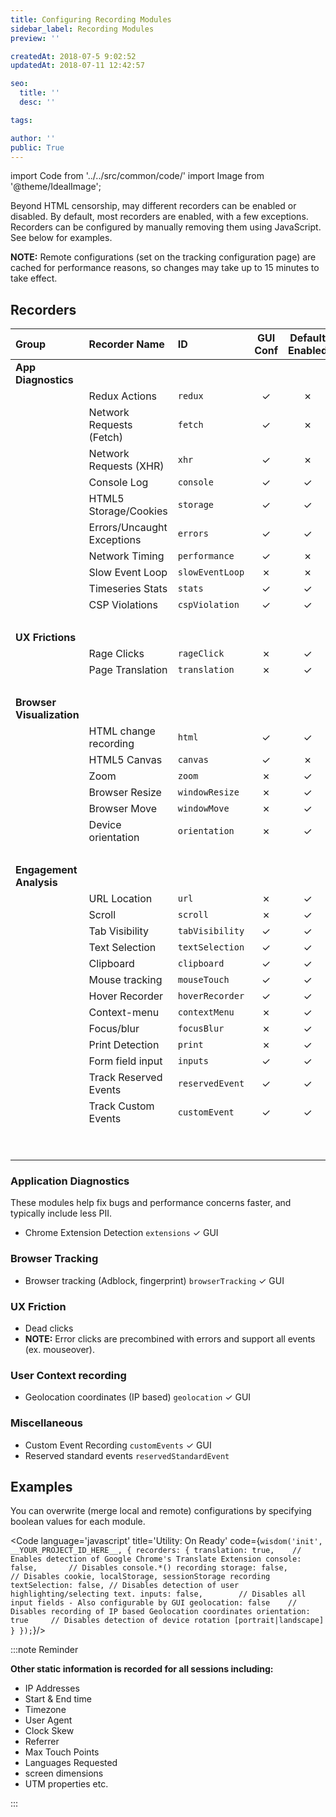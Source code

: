 ```yaml
---
title: Configuring Recording Modules
sidebar_label: Recording Modules
preview: ''

createdAt: 2018-07-5 9:02:52
updatedAt: 2018-07-11 12:42:57

seo:
  title: ''
  desc: ''

tags:

author: ''
public: True
---
```

import Code from '../../src/common/code/'
import Image from '@theme/IdealImage';


Beyond HTML censorship, may different recorders can be enabled or disabled. By default, most recorders are enabled, with a few exceptions. Recorders can be configured by manually removing them using JavaScript. See below for examples.

<div class='spacer32'></div>

**NOTE:** Remote configurations (set on the tracking configuration page) are cached for performance reasons, so changes may take up to 15 minutes to take effect.



## Recorders



|Group                    | Recorder Name            | ID            | GUI Conf | Default Enabled| Description                     |
|:------------------------|:-------------------------|:--------------|:---:|:---:| -----------------------------------------------:|
|**App Diagnostics**      |                          |               |     |    |                                          &nbsp;|
|                         |  Redux Actions           | `redux`       | ✓  | ✗  |                                          &nbsp;|
|                         | Network Requests (Fetch) | `fetch`       | ✓  | ✗  |                                          &nbsp;|
|                         | Network Requests (XHR)   | `xhr`         | ✓  | ✗  |                                          &nbsp;|
|                         |  Console Log             | `console`     | ✓  | ✓  |                                          &nbsp;|
|                         | HTML5 Storage/Cookies    | `storage`     | ✓  | ✓  |                                          &nbsp;|
|                         |Errors/Uncaught Exceptions| `errors`      | ✓  | ✓  |                                          &nbsp;|
|                         |Network Timing            |`performance`  | ✓  | ✗  |                                          &nbsp;|
|                         | Slow Event Loop          |`slowEventLoop`| ✗  | ✗  |                                          &nbsp;|
|                         | Timeseries Stats         | `stats`       | ✓  |  ✓ |                                          &nbsp;|
|                         | CSP Violations           | `cspViolation`| ✓  |  ✓ |                                          &nbsp;|
|                         |                          |               |     |    |                                          &nbsp;|
|**UX Frictions**         |                          |               |     |    |                                          &nbsp;|
|                         |Rage Clicks               | `rageClick`   | ✗  |  ✓ |                                          &nbsp;|
|                         |Page Translation          | `translation` | ✗  |  ✓ |                                          &nbsp;|
|                         |                          |               |     |    |                                          &nbsp;|
|**Browser Visualization**|                          |               |     |    |                                          &nbsp;|
|                         | HTML change recording    | `html`        | ✓  | ✓  |                                          &nbsp;|
|                         | HTML5 Canvas             | `canvas`      | ✓  | ✗  |                                          &nbsp;|
|                         | Zoom                     | `zoom`        | ✗  | ✓  |                                          &nbsp;|
|                         | Browser Resize           | `windowResize`| ✗  | ✓  |                                          &nbsp;|
|                         | Browser Move             | `windowMove`  | ✗  | ✓  |                                          &nbsp;|
|                         | Device orientation       | `orientation` | ✗  | ✓  |                                          &nbsp;|
|                         |                          |               |     |    |                                          &nbsp;|
| **Engagement Analysis** |                          |               |     |    |                                          &nbsp;|
|                         | URL Location             | `url`         | ✗  | ✓ |                                           &nbsp;|
|                         | Scroll                   | `scroll`      | ✗  | ✓ |                                           &nbsp;|
|                         | Tab Visibility           |`tabVisibility`| ✓  | ✓ |                                           &nbsp;|
|                         | Text Selection           |`textSelection`| ✓  | ✓ |                                           &nbsp;|
|                         | Clipboard                | `clipboard`   | ✓  | ✓ |                                           &nbsp;|
|                         | Mouse tracking           | `mouseTouch`  | ✓  | ✓ |                                           &nbsp;|
|                         | Hover Recorder           |`hoverRecorder`| ✓  | ✓ |                                           &nbsp;|
|                         | Context-menu             |  `contextMenu`| ✗  | ✓ |                                           &nbsp;|
|                         | Focus/blur               |  `focusBlur`  | ✗  | ✓ |                                           &nbsp;|
|                         | Print Detection          |  `print`      | ✗  | ✓ |                                           &nbsp;|
|                         | Form field input         |  `inputs`     | ✓  | ✓ |                                           &nbsp;|
|                         | Track Reserved Events    |`reservedEvent`| ✓  | ✓ |                                           &nbsp;|
|                         | Track Custom Events      |`customEvent`  | ✓  | ✓ |                                           &nbsp;|
|                         |                          |               |    |    |                                           &nbsp;|
|                         |                          |               |    |    |                                           &nbsp;|
 







### Application Diagnostics

These modules help fix bugs and performance concerns faster, and typically include less PII.



- Chrome Extension Detection `extensions` <badge class='badge--info'>✓ GUI</badge>


### Browser Tracking
- Browser tracking (Adblock, fingerprint) `browserTracking` <badge class='badge--info'>✓ GUI</badge>


### UX Friction
- Dead clicks
- <b>NOTE:</b> Error clicks are precombined with errors and support all events (ex. mouseover).


### User Context recording
- Geolocation coordinates (IP based) `geolocation` <badge class='badge--info'>✓ GUI</badge>

### Miscellaneous
- Custom Event Recording `customEvents` <badge class='badge--info'>✓ GUI</badge>
- Reserved standard events `reservedStandardEvent`



## Examples

You can overwrite (merge local and remote) configurations by specifying boolean values for each module.

<Code language='javascript' title='Utility: On Ready' code={`
wisdom('init', __YOUR_PROJECT_ID_HERE__, {
  recorders: {
    translation: true,    // Enables detection of Google Chrome's Translate Extension
    console: false,       // Disables console.*() recording
    storage: false,       // Disables cookie, localStorage, sessionStorage recording
    textSelection: false, // Disables detection of user highlighting/selecting text.
    inputs: false,        // Disables all input fields - Also configurable by GUI
    geolocation: false    // Disables recording of IP based Geolocation coordinates
    orientation: true     // Disables detection of device rotation [portrait|landscape]
  }
});
`}/>




<div class="spacer128"></div>


:::note Reminder

**Other static information is recorded for all sessions including:**
- IP Addresses
- Start & End time
- Timezone
- User Agent
- Clock Skew
- Referrer
- Max Touch Points
- Languages Requested
- screen dimensions
- UTM properties
etc.

:::
